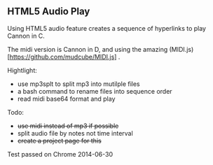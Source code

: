 HTML5 Audio Play
--------------------

Using HTML5 audio feature creates a sequence of hyperlinks to play Cannon in C.

The midi version is Cannon in D, and using the amazing (MIDI.js)[https://github.com/mudcube/MIDI.js] .

Hightlight:
* use mp3splt to split mp3 into mutilple files
* a bash command to rename files into sequence order
* read midi base64 format and play

Todo:
* ~~use midi instead of mp3 if possible~~
* split audio file by notes not time interval
* ~~create a project page for this~~

Test passed on Chrome 2014-06-30

